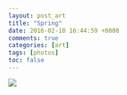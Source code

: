 ```yaml
---
layout: post_art
title: "Spring"
date: 2016-02-10 16:44:59 +0800
comments: true
categories: [art]
tags: [photos]
toc: false
---
```


<img src="https://s-media-cache-ak0.pinimg.com/originals/8f/32/99/8f32995d22fc9a69b81147db7046484f.jpg" />
